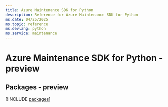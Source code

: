 ```yaml
---
title: Azure Maintenance SDK for Python
description: Reference for Azure Maintenance SDK for Python
ms.date: 04/25/2025
ms.topic: reference
ms.devlang: python
ms.service: maintenance
---
```

# Azure Maintenance SDK for Python - preview
## Packages - preview
[!INCLUDE [packages](maintenance-index.md)]